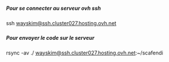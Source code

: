 #####
##### Pour se connecter au serveur ovh ssh
##### 

ssh wayskim@ssh.cluster027.hosting.ovh.net

#####
##### Pour envoyer le code sur le serveur
##### 

rsync -av ./ wayskim@ssh.cluster027.hosting.ovh.net:~/scafendi 
